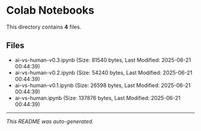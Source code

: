 # Colab Notebooks

This directory contains **4** files.

## Files

- ai-vs-human-v0.3.ipynb (Size: 81540 bytes, Last Modified: 2025-06-21 00:44:39)
- ai-vs-human-v0.2.ipynb (Size: 54240 bytes, Last Modified: 2025-06-21 00:44:39)
- ai-vs-human-v0.1.ipynb (Size: 26598 bytes, Last Modified: 2025-06-21 00:44:39)
- ai-vs-human.ipynb (Size: 137876 bytes, Last Modified: 2025-06-21 00:44:39)

---
*This README was auto-generated.*

